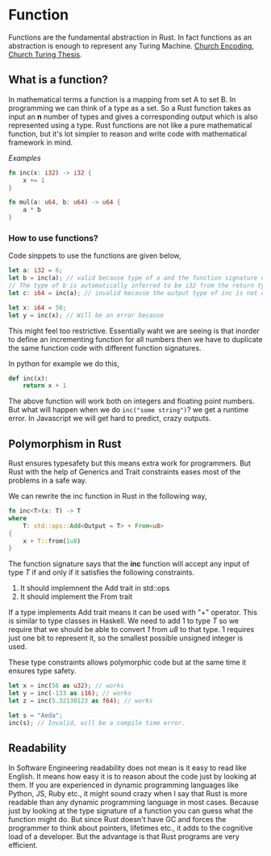 # Function

Functions are the fundamental abstraction in Rust. In fact functions as an abstraction
is enough to represent any Turing Machine. [Church Encoding](https://en.wikipedia.org/wiki/Church_encoding), [Church Turing Thesis](https://en.wikipedia.org/wiki/Church%E2%80%93Turing_thesis).

## What is a function?

In mathematical terms a function is a mapping from set A to set B. In programming we can think
of a type as a set.
So a Rust function takes as input an **n** number of types and gives a corresponding output which
is also represented using a type.
Rust functions are not like a pure mathematical function, but it's lot simpler to reason and write
code with mathematical framework in mind.

*Examples*
```rust
fn inc(x: i32) -> i32 {
    x += 1
}

fn mul(a: u64, b: u64) -> u64 {
    a * b
}
```

### How to use functions?

Code sinppets to use the functions are given below,

```rust
let a: i32 = 6;
let b = inc(a); // valid because type of a and the function signature of inc matches
// The type of b is automatically inferred to be i32 from the return type of inc function
let c: i64 = inc(a); // invalid because the output type of inc is not compatible with i64.

let x: i64 = 50;
let y = inc(x); // Will be an error because
```

This might feel too restrictive. Essentially waht we are seeing is that inorder to define an
incrementing function for all numbers then we have to duplicate the same function code with
different function signatures.

In python for example we do this,
```python
def inc(x):
    return x + 1
```
The above function will work both on integers and floating point numbers. But
what will happen when we do ```inc("some string")```? we get a runtime error.
In Javascript we will get hard to predict, crazy outputs.

## Polymorphism in Rust

Rust ensures typesafety but this means extra work for programmers.
But Rust with the help of Generics and Trait constraints eases most of the problems in a safe way.

We can rewrite the inc function in Rust in the following way,

```rust
fn inc<T>(x: T) -> T
where
    T: std::ops::Add<Output = T> + From<u8>
{
    x + T::from(1u8)
}
```
The function signature says that the **inc** function will accept any input of type *T* if and only if
it satisfies the following constraints.
1. It should implemnent the Add trait in std::ops
1. It should implement the From<u8> trait

If a type implements Add trait means it can be used with "+" operator. This is similar to type classes in
Haskell.
We need to add 1 to type *T* so we require that we should be able to convert *1* from *u8* to that type.
1 requires just one bit to represent it, so the smallest possible unsigned integer is used.

These type constraints allows polymorphic code but at the same time it ensures type safety.
```rust
let x = inc(56 as u32); // works
let y = inc(-133 as i16); // works
let z = inc(5.32130123 as f64); // works

let s = "Aeda";
inc(s); // Invalid, will be a compile time error.
```

## Readability

In Software Engineering readability does not mean is it easy to read like English.
It means how easy it is to reason about the code just by looking at them.
If you are experienced in dynamic programming languages like Python, JS, Ruby etc., it might
sound crazy when I say that Rust is more readable than any dynamic programming language in most
cases.
Because just by looking at the type signature of a function you can guess what the function might do.
But since Rust doesn't have GC and forces the programmer to think about pointers, lifetimes etc.,
it adds to the cognitive load of a developer. But the advantage is that Rust programs are very efficient.
